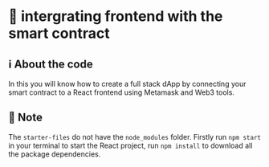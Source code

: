 # 📝 intergrating frontend with the smart contract


## ℹ️ About the code

In this you will know how to create a full stack dApp by connecting your  smart contract to a React frontend using Metamask and Web3 tools.

## 🤔 Note
The `starter-files` do not have the `node_modules` folder. Firstly run `npm start` in your terminal to start the React project, run `npm install` to download all the package dependencies.

